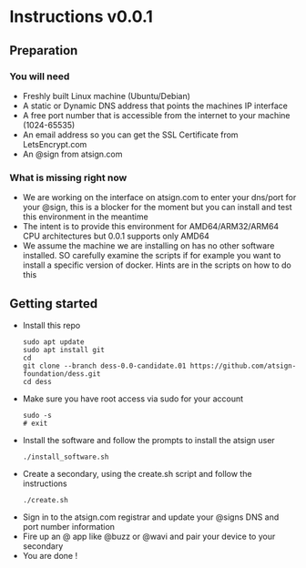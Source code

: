 # Instructions v0.0.1

## Preparation
### You will need
- Freshly built Linux machine (Ubuntu/Debian)
- A static or Dynamic DNS address that points the machines IP interface
- A free port number that is accessible from the internet to your machine (1024-65535)
- An email address so you can get the SSL Certificate from LetsEncrypt.com 
- An @sign from atsign.com 

### What is missing right now
- We are working on the interface on atsign.com to enter your dns/port for your @sign, this is a blocker for the moment but you can install and test this environment in the meantime
- The intent is to provide this environment for AMD64/ARM32/ARM64 CPU architectures but 0.0.1 supports only AMD64
- We assume the machine we are installing on has no other software installed. SO carefully examine the scripts if for example you want to install a specific version of docker. Hints are in the scripts on how to do this

## Getting started
- Install this repo
  ```
  sudo apt update
  sudo apt install git
  cd
  git clone --branch dess-0.0-candidate.01 https://github.com/atsign-foundation/dess.git
  cd dess
  ```
- Make sure you have root access via sudo for your account
  ```
  sudo -s 
  # exit
  ```
- Install the software and follow the prompts to install the atsign user
  ```
  ./install_software.sh
  ```
- Create a secondary, using the create.sh script and follow the instructions
    ```
    ./create.sh
  ```
- Sign in to the atsign.com registrar and update your @signs DNS and port number information
- Fire up an @ app like @buzz or @wavi and pair your device to your secondary
- You are done !


